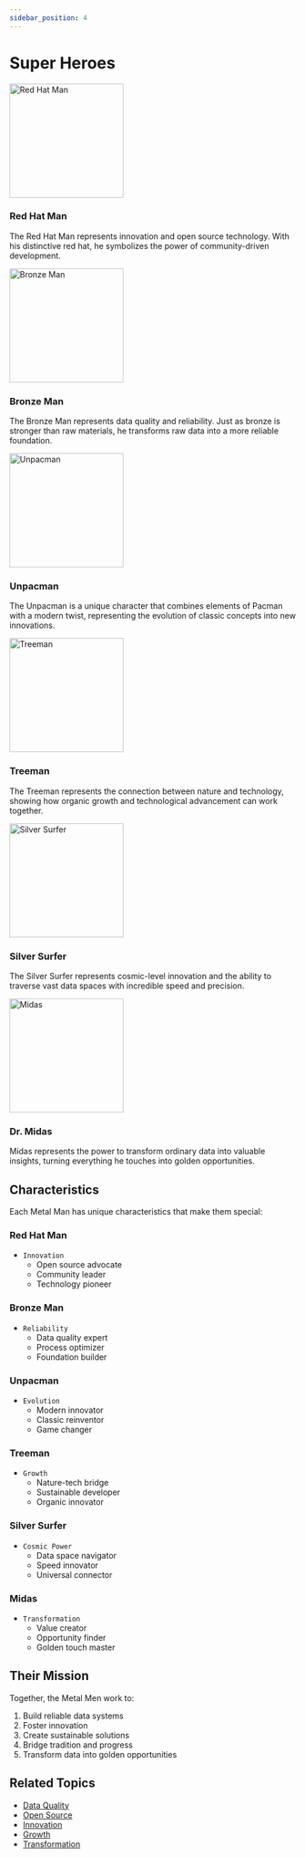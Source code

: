 ```yaml
---
sidebar_position: 4
---
```


# Super Heroes

<div style={{ display: 'grid', gridTemplateColumns: 'repeat(auto-fit, minmax(300px, 1fr))', gap: '2rem', marginBottom: '2rem' }}>
  <div style={{ textAlign: 'center' }}>
    <img src="/img/red_hat.png" width="200" alt="Red Hat Man" />
    <h3>Red Hat Man</h3>
    <p>The Red Hat Man represents innovation and open source technology. With his distinctive red hat, he symbolizes the power of community-driven development.</p>
  </div>
  <div style={{ textAlign: 'center' }}>
    <img src="/img/bronze_man.png" width="200" alt="Bronze Man" />
    <h3>Bronze Man</h3>
    <p>The Bronze Man represents data quality and reliability. Just as bronze is stronger than raw materials, he transforms raw data into a more reliable foundation.</p>
  </div>
  <div style={{ textAlign: 'center' }}>
    <img src="/img/unpac_man.png" width="200" alt="Unpacman" />
    <h3>Unpacman</h3>
    <p>The Unpacman is a unique character that combines elements of Pacman with a modern twist, representing the evolution of classic concepts into new innovations.</p>
  </div>
  <div style={{ textAlign: 'center' }}>
    <img src="/img/tree_man.png" width="200" alt="Treeman" />
    <h3>Treeman</h3>
    <p>The Treeman represents the connection between nature and technology, showing how organic growth and technological advancement can work together.</p>
  </div>
  <div style={{ textAlign: 'center' }}>
    <img src="/img/silver_surfer.png" width="200" alt="Silver Surfer" />
    <h3>Silver Surfer</h3>
    <p>The Silver Surfer represents cosmic-level innovation and the ability to traverse vast data spaces with incredible speed and precision.</p>
  </div>
  <div style={{ textAlign: 'center' }}>
    <img src="/img/dr_midas.png" width="200" alt="Midas" />
    <h3>Dr. Midas</h3>
    <p>Midas represents the power to transform ordinary data into valuable insights, turning everything he touches into golden opportunities.</p>
  </div>
</div>

## Characteristics

Each Metal Man has unique characteristics that make them special:

### Red Hat Man
- <code className="code-red">Innovation</code>
  - Open source advocate
  - Community leader
  - Technology pioneer

### Bronze Man
- <code className="code-orange">Reliability</code>
  - Data quality expert
  - Process optimizer
  - Foundation builder

### Unpacman
- <code className="code-yellow">Evolution</code>
  - Modern innovator
  - Classic reinventor
  - Game changer

### Treeman
- <code className="code-green">Growth</code>
  - Nature-tech bridge
  - Sustainable developer
  - Organic innovator

### Silver Surfer
- <code className="code-blue">Cosmic Power</code>
  - Data space navigator
  - Speed innovator
  - Universal connector

### Midas
- <code className="code-purple">Transformation</code>
  - Value creator
  - Opportunity finder
  - Golden touch master

## Their Mission

Together, the Metal Men work to:
1. Build reliable data systems
2. Foster innovation
3. Create sustainable solutions
4. Bridge tradition and progress
5. Transform data into golden opportunities

## Related Topics

- [Data Quality](/docs/bronze)
- [Open Source](/docs/open-source)
- [Innovation](/docs/innovation)
- [Growth](/docs/growth)
- [Transformation](/docs/transformation) 
